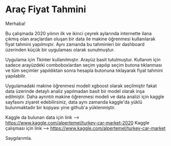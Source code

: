 # Araç Fiyat Tahmini

Merhaba!

Bu çalışmada 2020 yılının ilk ve ikinci çeyrek aylarında internette ilana çıkmış olan araçlardan oluşan bir data ile makine öğrenmesi kullanılarak fiyat tahmini yapılmıştır. Aynı zamanda bu tahminleri bir dashboard üzerinden küçük bir uygulaması olarak sunulmuştur.

Uygulama için Tkinter kullanılmıştır. Arayüz basit tutulmuştur. Kullanım için sadece arayüzdeki comboboxlardan seçim yapılıp seçim butona tıklanması ve tüm seçimler yapıldıktan sonra hesapla butonuna tıklayarak fiyat tahmini yapılabilir.

Uygulamadaki makine öğrenmesi modeli xgboost olarak seçilmiştir fakat data üzerinde detaylı analiz yapılmadan basit bir model olarak inşa edilmiştir. Daha ayrıntılı makine öğrenmesi modeli ve data analizi için kaggle sayfasını ziyaret edebilirsiniz, data aynı zamanda kaggle'da yüklü bulunmaktadır bir kopyası yine github'a yüklenmiştir.

Kaggle da bulunan data için link --> https://www.kaggle.com/alpertemel/turkey-car-market-2020
Kaggle çalışması için link --> https://www.kaggle.com/alpertemel/turkey-car-market

Saygılarımla.
